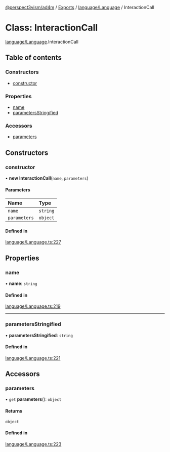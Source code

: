 [@perspect3vism/ad4m](../README.md) / [Exports](../modules.md) / [language/Language](../modules/language_Language.md) / InteractionCall

# Class: InteractionCall

[language/Language](../modules/language_Language.md).InteractionCall

## Table of contents

### Constructors

- [constructor](language_Language.InteractionCall.md#constructor)

### Properties

- [name](language_Language.InteractionCall.md#name)
- [parametersStringified](language_Language.InteractionCall.md#parametersstringified)

### Accessors

- [parameters](language_Language.InteractionCall.md#parameters)

## Constructors

### constructor

• **new InteractionCall**(`name`, `parameters`)

#### Parameters

| Name | Type |
| :------ | :------ |
| `name` | `string` |
| `parameters` | `object` |

#### Defined in

[language/Language.ts:227](https://github.com/perspect3vism/ad4m/blob/6c5aaad/src/language/Language.ts#L227)

## Properties

### name

• **name**: `string`

#### Defined in

[language/Language.ts:219](https://github.com/perspect3vism/ad4m/blob/6c5aaad/src/language/Language.ts#L219)

___

### parametersStringified

• **parametersStringified**: `string`

#### Defined in

[language/Language.ts:221](https://github.com/perspect3vism/ad4m/blob/6c5aaad/src/language/Language.ts#L221)

## Accessors

### parameters

• `get` **parameters**(): `object`

#### Returns

`object`

#### Defined in

[language/Language.ts:223](https://github.com/perspect3vism/ad4m/blob/6c5aaad/src/language/Language.ts#L223)
